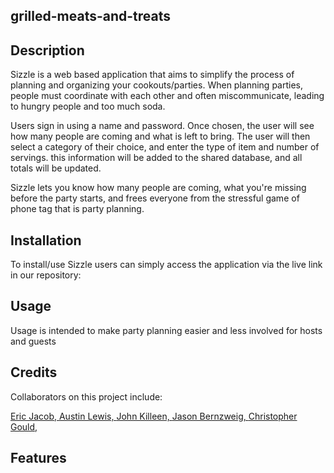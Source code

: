 ## grilled-meats-and-treats

## Description

Sizzle is a web based application that aims to simplify the process of planning and organizing your cookouts/parties. When planning parties, people must coordinate with each other and often miscommunicate, leading to hungry people and too much soda.

Users sign in using a name and password. Once chosen, the user will see how many people are coming and what is left to bring. The user will then select a category of their choice, and enter the type of item and number of servings. this information will be added to the shared database, and all totals will be updated.

Sizzle lets you know how many people are coming, what you're missing before the party starts, and frees everyone from the stressful game of phone tag that is party planning.

## Installation

To install/use Sizzle users can simply access the application via the live link in our repository: 

## Usage

Usage is intended to make party planning easier and less involved for hosts and guests

## Credits

Collaborators on this project include:

[Eric Jacob, ](https://github.com/EricJacob99)
[Austin Lewis, ](https://github.com/ALTaylor33) 
[John Killeen, ](https://github.com/killeen31)
[Jason Bernzweig, ](http://github.com/jbernzweig)
[Christopher Gould, ](https://github.com/cleegould)


## Features
 
